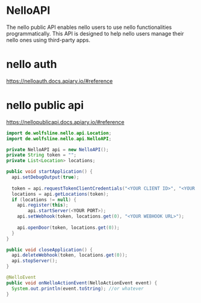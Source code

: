 # NelloAPI
The nello public API enables nello users to use nello functionalities programmatically. This API is designed to help nello users manage their nello ones using third-party apps.

# nello auth
https://nelloauth.docs.apiary.io/#reference

# nello public api
https://nellopublicapi.docs.apiary.io/#reference


```Java
import de.wolfsline.nello.api.Location;
import de.wolfsline.nello.api.NelloAPI;

private NelloAPI api = new NelloAPI();
private String token = "";
private List<Location> locations;

public void startApplication() {
  api.setDebugOutput(true);
  
  token = api.requestTokenClientCredentials("<YOUR CLIENT ID>", "<YOUR CLIENT SECRET>");
  locations = api.getLocations(token);
  if (locations != null) {
    api.register(this);
		api.startServer(<YOUR PORT>);
    api.setWebhook(token, locations.get(0), "<YOUR WEBHOOK URL>");
    
    api.openDoor(token, locations.get(0));
  }
}

public void closeApplication() {
  api.deleteWebhook(token, locations.get(0));
  api.stopServer();
}

@NelloEvent
public void onNelloActionEvent(NelloActionEvent event) {
  System.out.println(event.toString); //or whatever
}


```
